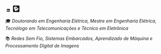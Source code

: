 <!---
- 👋 Hi, I’m @ferreirad08
- 👀 I’m interested in ...
- 🌱 I’m currently learning ...
- 💞️ I’m looking to collaborate on ...
- 📫 How to reach me ...


ferreirad08/ferreirad08 is a ✨ special ✨ repository because its `README.md` (this file) appears on your GitHub profile.
You can click the Preview link to take a look at your changes.
--->
[<img src="https://raw.githubusercontent.com/ferreirad08/ferreirad08/main/LinkedIn-Icon-Black-Logo.wine.svg" width="20">](https://www.linkedin.com/in/david-f-3a918ba5)
[<img src="https://github.com/jpswalsh/academicons/blob/master/svg/lattes-square.svg" width="20">](http://lattes.cnpq.br/3863655668683045)

:mortar_board: _Doutorando em Engenharia Elétrica, Mestre em Engenharia Elétrica, Tecnólogo em Telecomunicações e Técnico em Eletrônica_

:books: _Redes Sem Fio, Sistemas Embarcados, Aprendizado de Máquina e Processamento Digital de Imagens_
